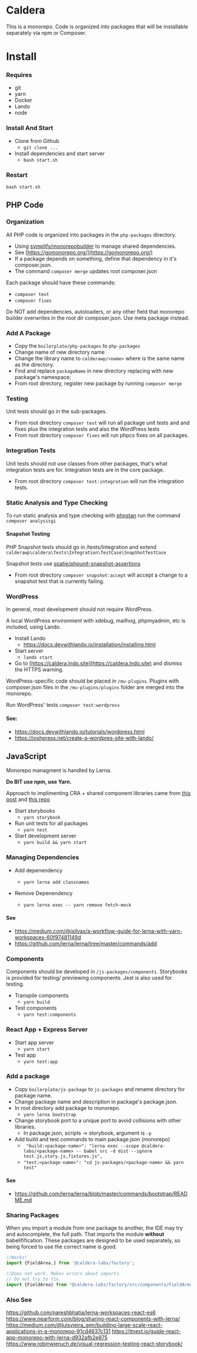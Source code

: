 # Caldera 
This is a monorepo. Code is organized into packages that will be installable separately via npm or Composer.

# Install

### Requires
* git
* yarn
* Docker
* Lando
* node

### Install And Start
* Clone from Github
    - `git clone ...`
* Install dependencies and start server
    - `bash start.sh`
    
### Restart
`bash start.sh`

## PHP Code

### Organization
All PHP code is organized into packages in the `php-packages` directory. 

* Using [symplify/monorepobuilder](https://github.com/symplify/monorepobuilder) to manage shared dependencies.
* See [https://gomonorepo.org/](https://gomonorepo.org/)
* If a package depends on something, define that dependency in it's composer.json.
* The command `composer merge` updates root composer.json 

Each package should have these commands:
* `composer test` 
* `composer fixes`

Do NOT add dependencies, autoloaders, or any other field that monorepo builder overwrites in the root dir composer.json. Use meta package instead.

### Add A Package
* Copy the `boilerplate/php-packages` to `php-packages`
* Change name of new directory name
* Change the library name to `calderawp/<name>` where <name> is the same name as the directory.
* Find and replace `packageName` in new directory replacing with new package's namespace;
* From root directory, register new package by running `composer merge`

### Testing
Unit tests should go in the sub-packages.

* From root directory `composer test` will run all package unit tests and and fixes plus the integration tests and also the WordPress tests
* From root directory `composer fixes` will run phpcs fixes on all packages.

### Integration Tests
Unit tests should not use classes from other packages, that's what integration tests are for. Integration tests are in the core package.

* From root directory `composer test:integration` will run the integration tests.

### Static Analysis and Type Checking
To run static analysis and type checking with [phpstan](https://github.com/phpstan/phpstan) run the command `composer analysisgi`

#### Snapshot Testing
PHP Snapshot tests should go in /tests/Integration and extend `calderawp\caldera\Tests\Integration\TestCase\SnapShotTestCase`

Snapshot tests use [spatie/phpunit-snapshot-assertions](https://github.com/spatie/phpunit-snapshot-assertions)

* From root directory `composer snapshot:accept` will accept a change to a snapshot test that is currently failing.

### WordPress
In general, most development should not require WordPress. 

A local WordPress environment with xdebug, mailhog, phpmyadmin, etc is included, using Lando.

* Install Lando
    - https://docs.devwithlando.io/installation/installing.html
* Start server
    - `lando start`
* Go to [https://caldera.lndo.site](https://caldera.lndo.site) and dismiss the HTTPS warning.

WordPress-specific code should be placed in `/mu-plugins`. Plugins with composer.json files in the `/mu-plugins/plugins` folder are merged into the monorepo.

Run WordPress' tests `composer test:wordpress`

#### See:
* https://docs.devwithlando.io/tutorials/wordpress.html
* https://joshpress.net/create-a-wordpres-site-with-lando/

## JavaScript
Monorepo managment is handled by Lerna. 

__Do BIT use npm, use Yarn.__

Approach to implimenting CRA + shared component libraries came from [this post](https://itnext.io/guide-react-app-monorepo-with-lerna-d932afb2e875) and [this repo](https://github.com/nareshbhatia/lerna-workspaces-react-es6)

* Start storybooks
    - `yarn storybook`
* Run unit tests for all packages
    - `yarn test`
* Start development server
    - `yarn build && yarn start`
    
### Managing Dependencies

* Add depenendency
    - `yarn lerna add classnames`  
    
* Remove Depenendency
    - `yarn lerna exec -- yarn remove fetch-mock`
#### See
* https://medium.com/@jsilvax/a-workflow-guide-for-lerna-with-yarn-workspaces-60f97481149d
* https://github.com/lerna/lerna/tree/master/commands/add
 
### Components
Components should be developed in `/js-packages/components`. Storybooks is provided for testing/ previewing components. Jest is also used for testing.

* Transpile components
    - `yarn build`
 * Test components
     - `yarn test:components`   
### React App + Express Server

* Start app server
    - `yarn start`
* Test app
    - `yarn test:app`
    
### Add a package
* Copy `boilerplate/js-package` to `js-packages` and rename directory for package name.
* Change package name and description in package's package.json.
* In root directory add package to monorepo.
    - `yarn lerna bootstrap`
* Change storybook port to a unique port to avoid collisions with other libraries.
    - In package.json, scripts -> storybook, argument is `-p`
* Add build and test commands to main package.json (monorepo)
    - ` "build:<package-name>": "lerna exec --scope @caldera-labs/<package-name> -- babel src -d dist --ignore test.js,story.js,fixtures.js",`
    - `"test:<package-name>": "cd js-packages/<package-name> && yarn test"`
#### See
* https://github.com/lerna/lerna/blob/master/commands/bootstrap/README.md

### Sharing Packages
When you import a module from one package to another, the IDE may try and autocomplete, the full path. That imports the module __without__ babelifification. These packages are designed to be used separately, so being forced to use the correct name is good.
 
```js
//Works!
import {FieldArea,} from '@caldera-labs/factory';

//Does not work. Makes errors about imports.
// Do not try to fix.
import {FieldArea} from "@caldera-labs/factory/src/components/FieldArea";
```
### Also See
https://github.com/nareshbhatia/lerna-workspaces-react-es6
https://www.nearform.com/blog/sharing-react-components-with-lerna/
https://medium.com/@luisvieira_gmr/building-large-scale-react-applications-in-a-monorepo-91cd4637c131
https://itnext.io/guide-react-app-monorepo-with-lerna-d932afb2e875
https://www.robinwieruch.de/visual-regression-testing-react-storybook/
